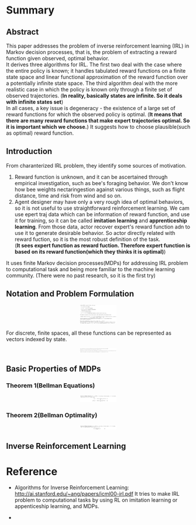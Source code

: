 # Summary
## Abstract  
 This paper addresses the problem of inverse reinforcement learning (IRL) in Markov decision processes, that is, the problem of extracting a reward function given 
observed, optimal behavior.   
 It derives three algorithms for IRL. The first two deal with the case where the entire policy is known; it handles tabulated reward functions 
on a finite state space and linear functional approximation of the reward function over a potentially infinite state space. The third algorithm deal with the more 
realistic case in which the policy is known only through a finite set of observed trajectories. (**In reality, basically states are infinite. So it deals with infinite states
set**)   
 In all cases, a key issue is degeneracy - the existence of a large set of reward functions for which the observed policy is optimal. (**It means that there are many 
reward functions that make expert trajectories optimal. So it is important which we choose.**) It suggests how to choose plausible(such as optimal) reward function.  

## Introduction  
From charanterized IRL problem, they identify some sources of motivation.  
1) Reward function is unknown, and it can be ascertained through empirical investigation, such as bee's 
foraging behavior. We don't know how bee weights nectaringestion against various things, such as flight distance, time and risk from wind and so on.  
2) Agent designer may have only a very rough idea of optimal behaviors, so it is not useful to use straightforward reinforcement learning. We cam use epert traj data which
can be information of reward function, and use it for training, so it can be called **imitation learning** and **apprenticeship learning**. From those data, actor recover expert's reward function 
adn to use it to generate desirable behavior. So actor directly related with reward fuction, so it is the most robust definition of the task.   
(**It sees expert function as reward fuction. Therefore expert function is based on its reward function(which they thinks it is optimal)**)  

It uses finite Markov decision processes(MDPs) for addressing IRL problem to computational task and being more familiar to the machine learning community. (There were no past research, so it is the first try)   


## Notation and Problem Formulation  
<p align="center"> <img src="./img/Terms.png" alt="MLE" width="20%" height="20%"/> </p>

For discrete, finite spaces, all these functions can be represented as vectors indexed by state. 

<p align="center"> <img src="./img/Terms2.png" alt="MLE" width="20%" height="20%"/> </p>  

## Basic Properties of MDPs  
### Theorem 1(Bellman Equations)
<p align="center"> <img src="./img/1.png" alt="MLE" width="20%" height="20%"/> </p>  

### Theorem 2(Bellman Optimality)
<p align="center"> <img src="./img/2.png" alt="MLE" width="20%" height="20%"/> </p>  

## Inverse Reinforcement Learning

# Reference
* Algorithms for Inverse Reinforcement Learning: http://ai.stanford.edu/~ang/papers/icml00-irl.pdf 
 It tries to make IRL problem to computational tasks by using RL on imitation learning or appenticeship learning, and MDPs.  

* 
